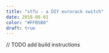 ```yaml
---
title: "stfu - a DIY eurorack switch"
date: 2018-06-01
color: "#FFB5B0"
draft: true
---
```


// TODO add build instructions
